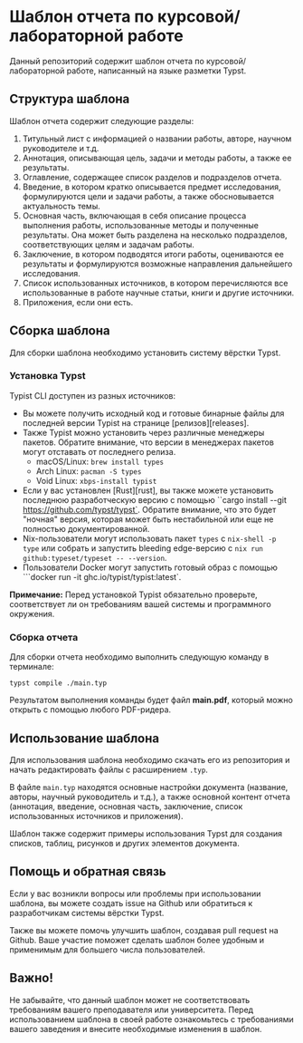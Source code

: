 # Шаблон отчета по курсовой/лабораторной работе

Данный репозиторий содержит шаблон отчета по курсовой/лабораторной работе, написанный на языке разметки Typst.

## Структура шаблона

Шаблон отчета содержит следующие разделы:

1. Титульный лист с информацией о названии работы, авторе, научном руководителе и т.д.
2. Аннотация, описывающая цель, задачи и методы работы, а также ее результаты.
3. Оглавление, содержащее список разделов и подразделов отчета.
4. Введение, в котором кратко описывается предмет исследования, формулируются цели и задачи работы, а также обосновывается актуальность темы.
5. Основная часть, включающая в себя описание процесса выполнения работы, использованные методы и полученные результаты. Она может быть разделена на несколько подразделов, соответствующих целям и задачам работы.
6. Заключение, в котором подводятся итоги работы, оцениваются ее результаты и формулируются возможные направления дальнейшего исследования.
7. Список использованных источников, в котором перечисляются все использованные в работе научные статьи, книги и другие источники.
8. Приложения, если они есть.

## Сборка шаблона

Для сборки шаблона необходимо установить систему вёрстки Typst. 

### Установка Typst

Typist CLI доступен из разных источников:
- Вы можете получить исходный код и готовые бинарные файлы для последней версии Typist на странице [релизов][releases].
- Также Typist можно установить через различные менеджеры пакетов. Обратите внимание, что версии в менеджерах пакетов могут отставать от последнего релиза.
  - macOS/Linux: `brew install types`
  - Arch Linux: `pacman -S types`
  - Void Linux: `xbps-install typist`
- Если у вас установлен [Rust][rust], вы также можете установить последнюю разработческую версию с помощью
  ``cargo install --git https://github.com/typst/typst`. Обратите внимание, что это будет "ночная" версия, которая может быть нестабильной или еще не полностью документированной.
- Nix-пользователи могут использовать пакет `types` с `nix-shell -p type` или собрать и запустить bleeding edge-версию с `nix run github:typeset/typeset -- --version`.
- Пользователи Docker могут запустить готовый образ с помощью
  ```docker run -it ghc.io/typist/typist:latest`.

**Примечание:** Перед установкой Typist обязательно проверьте, соответствует ли он требованиям вашей системы и программного окружения.

### Сборка отчета

Для сборки отчета необходимо выполнить следующую команду в терминале:

```
typst compile ./main.typ
```

Результатом выполнения команды будет файл **main.pdf**, который можно открыть с помощью любого PDF-ридера.

## Использование шаблона

Для использования шаблона необходимо скачать его из репозитория и начать редактировать файлы с расширением `.typ`. 

В файле `main.typ` находятся основные настройки документа (название, авторы, научный руководитель и т.д.), а также основной контент отчета (аннотация, введение, основная часть, заключение, список использованных источников и приложения).

Шаблон также содержит примеры использования Typst для создания списков, таблиц, рисунков и других элементов документа. 

## Помощь и обратная связь

Если у вас возникли вопросы или проблемы при использовании шаблона, вы можете создать issue на Github или обратиться к разработчикам системы вёрстки Typst.

Также вы можете помочь улучшить шаблон, создавая pull request на Github. Ваше участие поможет сделать шаблон более удобным и применимым для большего числа пользователей.

## Важно!

Не забывайте, что данный шаблон может не соответствовать требованиям вашего преподавателя или университета. Перед использованием шаблона в своей работе ознакомьтесь с требованиями вашего заведения и внесите необходимые изменения в шаблон.
